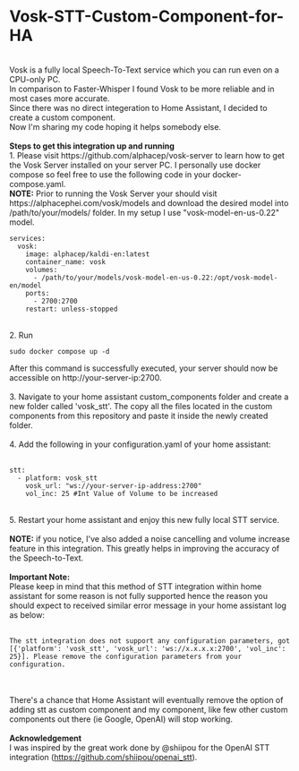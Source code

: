 # Vosk-STT-Custom-Component-for-HA
<br/>
Vosk is a fully local Speech-To-Text service which you can run even on a CPU-only PC.
<br/>
In comparison to Faster-Whisper I found Vosk to be more reliable and in most cases more accurate.
<br/>
Since there was no direct integeration to Home Assistant, I decided to create a custom component.
<br/>
Now I'm sharing my code hoping it helps somebody else.
<br/>
<br/>
<b>Steps to get this integration up and running</b> <br/>
1. Please visit https://github.com/alphacep/vosk-server to learn how to get the Vosk Server installed on your server PC. I personally use docker compose so feel free to use the following code in your docker-compose.yaml.
   <br/><b>NOTE:</b> Prior to running the Vosk Server your should visit https://alphacephei.com/vosk/models and download the desired model into /path/to/your/models/ folder. In my setup I use "vosk-model-en-us-0.22" model.<br/>
   
```
services:
  vosk:
    image: alphacep/kaldi-en:latest
    container_name: vosk
    volumes:
      - /path/to/your/models/vosk-model-en-us-0.22:/opt/vosk-model-en/model  
    ports:
      - 2700:2700
    restart: unless-stopped
```

<br/>
2. Run 

```
sudo docker compose up -d 
```

After this command is successfully executed, your server should now be accessible on http://your-server-ip:2700.
<br/><br/>
3. Navigate to your home assistant custom_components folder and create a new folder called 'vosk_stt'. The copy all the files located in the custom components from this repository and paste it inside the newly created folder.
<br/><br/>
4. Add the following in your configuration.yaml of your home assistant:<br/><br/>
```
stt:
  - platform: vosk_stt
    vosk_url: "ws://your-server-ip-address:2700"
    vol_inc: 25 #Int Value of Volume to be increased
```
<br/>
5. Restart your home assistant and enjoy this new fully local STT service.
<br/><br/>
<b>NOTE:</b> if you notice, I've also added a noise cancelling and volume increase feature in this integration. This greatly helps in improving the accuracy of the Speech-to-Text.
<br/><br/>
<b>Important Note:</b>
<br/>
Please keep in mind that this method of STT integration within home assistant for some reason is not fully supported hence the reason you should expect to received similar error message in your home assistant log as below:
<br/><br/>

```
The stt integration does not support any configuration parameters, got [{'platform': 'vosk_stt', 'vosk_url': 'ws://x.x.x.x:2700', 'vol_inc': 25}]. Please remove the configuration parameters from your configuration.
```

<br/><br/>
There's a chance that Home Assistant will eventually remove the option of adding stt as custom component and my component, like few other custom components out there (ie Google, OpenAI) will stop working.
<br/><br/>
<b>Acknowledgement</b>
<br/>
I was inspired by the great work done by @shiipou for the OpenAI STT integration (https://github.com/shiipou/openai_stt).
